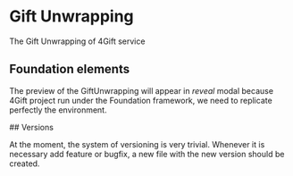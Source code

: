 # Gift Unwrapping
The Gift Unwrapping of 4Gift service

## Foundation elements

The preview of the GiftUnwrapping will appear in _reveal_ modal because 4Gift project run under the Foundation framework, we need to replicate perfectly the environment.

## Versions

At the moment, the system of versioning is very trivial.
Whenever it is necessary add feature or bugfix, a new file with the new version should be created.